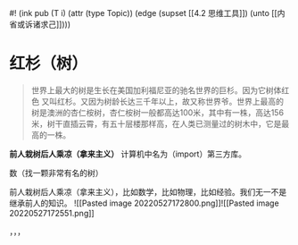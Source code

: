 #! (ink pub (T i) (attr (type Topic)) (edge (supset [[4.2 思维工具]]) (unto [[内省或诉诸求己]])))

# 红杉（树）

>世界上最大的树是生长在美国加利福尼亚的驰名世界的巨杉。因为它树体红色 又叫红杉。又因为树龄长达三千年以上，故又称世界爷。世界上最高的树是澳洲的杏仁桉树，杏仁桉树一般都高达100米，其中有一株，高达156米，树干直插云霄，有五十层楼那样高，在人类已测量过的树木中，它是最高的一株。

**前人栽树后人乘凉（拿来主义）**
计算机中名为（import）第三方库。

数（找一颗非常有名的树）

前人栽树后人乘凉（拿来主义），比如数学，比如物理，比如经验。我们无一不是继承前人的知识。
![[Pasted image 20220527172800.png]]![[Pasted image 20220527172551.png]]

，，，